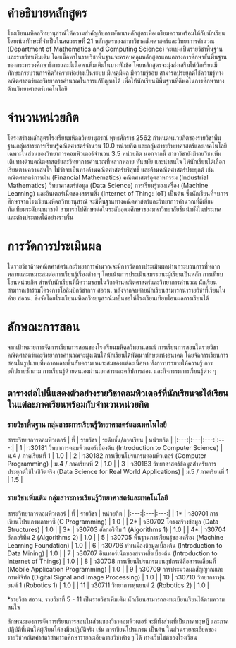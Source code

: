 # คำอธิบายหลักสูตร 
โรงเรียนมหิดลวิทยานุสรณ์ให้ความสำคัญกับการพัฒนาหลักสูตรเพื่อเตรียมความพร้อมให้กับนักเรียน โดยเน้นทักษะที่จำเป็นในศตวรรษที่ 21 หลักสูตรของสาขาวิชาคณิตศาสตร์และวิทยาการคำนวณ (Department of Mathematics and Computing Science) จะแบ่งเป็นรายวิชาพื้นฐานและรายวิชาเพิ่มเติม โดยเนื้อหาในรายวิชาพื้นฐานจะครอบคลุมหลักสูตรแกนกลางการศึกษาขั้นพื้นฐานของกระทรวงศึกษาธิการและมีเนื้อหาเพิ่มเติมในบางหัวข้อ โดยหลักสูตรจะมุ่งส่งเสริมให้นักเรียนมีทักษะกระบวนการคิดวิเคราะห์อย่างเป็นระบบ มีเหตุมีผล มีความรู้รอบ สามารถประยุกต์ใช้ความรู้ทางคณิตศาสตร์และวิทยาการคำนวณในการแก้ปัญหาได้ เพื่อให้นักเรียนมีพื้นฐานที่ดีพอในการศึกษาทางด้านวิทยาศาสตร์เทคโนโลยี

# จำนวนหน่วยกิต 
โครงสร้างหลักสูตรโรงเรียนมหิดลวิทยานุสรณ์ พุทธศักราช 2562 กำหนดหน่วยกิตของรายวิชาพื้นฐานกลุ่มสาระการเรียนรู้คณิตศาสตร์จำนวน 10.0 หน่วยกิต และกลุ่มสาระวิทยาศาสตร์และเทคโนโลยีเฉพาะในส่วนของวิทยาการคอมพิวเตอร์จำนวน 3.5 หน่วยกิต นอกจากนี้ สาขาวิชายังมีรายวิชาเพิ่มเติมทางด้านคณิตศาสตร์และวิทยาการคำนวณที่หลากหลาย ทันสมัย และน่าสนใจ ให้นักเรียนได้เลือกเรียนตามความสนใจ ไม่ว่าจะเป็นทางด้านคณิตศาสตร์บริสุทธิ์ และด้านคณิตศาสตร์ประยุกต์ เช่น คณิตศาสตร์การเงิน (Financial Mathematics) คณิตศาสตร์อุตสาหกรรม (Industrial Mathematics) วิทยาศาสตร์ข้อมูล (Data Science) การเรียนรู้ของเครื่อง (Machine Learning) และอินเตอร์เน็ตของสรรพสิ่ง (Internet of Thing: IoT) เป็นต้น ซึ่งนักเรียนที่จบการศึกษาจากโรงเรียนมหิดลวิทยานุสรณ์ จะมีพื้นฐานทางคณิตศาสตร์และวิทยาการคำนวณที่ดีเยี่ยมทัดเทียมระดับนานาชาติ สามารถไปศึกษาต่อในระดับอุดมศึกษาของมหาวิทยาลัยชั้นนำทั้งในประเทศและต่างประเทศได้อย่างราบรื่น

# การวัดการประเมินผล
ในรายวิชาด้านคณิตศาสตร์และวิทยาการคำนวณจะมีการวัดการประเมินผลผ่านกระบวนการที่หลากหลายและเหมาะสมต่อการเรียนรู้เรื่องต่าง ๆ โดยเน้นการประเมินสมรรถนะผู้เรียนเป็นหลัก 
การเทียบโอนหน่วยกิต
สำหรับนักเรียนที่มีความชอบในวิชาด้านคณิตศาสตร์และวิทยาการคำนวณ นักเรียนสามารถเข้าร่วมโครงการโอลิมปิกวิชาการ สอวน. หลังจากจบค่ายนักเรียนสามารถนำรายวิชาที่เรียนในค่าย สอวน. ซึ่งจัดโดยโรงเรียนมหิดลวิทยนุสรณ์มายื่นขอให้โรงเรียนเทียบโอนผลการเรียนได้

# ลักษณะการสอน
จากเป้าหมายการจัดการเรียนการสอนของโรงเรียนมหิดลวิทยานุสรณ์  การเรียนการสอนในรายวิชาคณิตศาสตร์และวิทยาการคำนวณจะมุ่งเน้นให้นักเรียนได้พัฒนาทักษะแห่งอนาคต โดยจัดการเรียนการสอนในรูปแบบที่หลากหลายขึ้นกับความเหมาะสมของแต่ละเนื้อหา ทั้งการบรรยายให้ความรู้ การอภิปรายซักถาม การเรียนรู้ด้วยตนเองผ่านเอกสารและคลิปการสอน และกิจกรรมการเรียนรู้ต่าง ๆ 

## ตารางต่อไปนี้แสดงตัวอย่างรายวิชาคอมพิวเตอร์ที่นักเรียนจะได้เรียน ในแต่ละภาคเรียนพร้อมกับจำนวนหน่วยกิต
### รายวิชาพื้นฐาน กลุ่มสาระการเรียนรู้วิทยาศาสตร์และเทคโนโลยี     
สาระวิทยาการคอมพิวเตอร์
|  ที่ | รายวิชา |   ระดับชั้น/ภาคเรียน  |  หน่วยกิต |
|:---:|:---|:---:|:---:|
| 1 | ว30181 วิทยาการคอมพิวเตอร์เบื้องต้น (Introduction to Computer Science)      |  ม.4 / ภาคเรียนที่ 1  | 1.0 |
| 2 | ว30182 การเขียนโปรแกรมคอมพิวเตอร์ (Computer Programming)   |  ม.4 / ภาคเรียนที่ 2  | 1.0 |
| 3 | ว30183 วิทยาศาสตร์ข้อมูลสำหรับการประยุกต์ใช้ในชีวิตจริง (Data Science for Real World Applications)           |  ม.5 / ภาคเรียนที่ 1  | 1.5 |

### รายวิชาเพิ่มเติม กลุ่มสาระการเรียนรู้วิทยาศาสตร์และเทคโนโลยี 
สาระวิทยาการคอมพิวเตอร์
|  ที่  | รายวิชา  |  หน่วยกิต |
|:---:|:---|:---:|
| 1* | ว30701 การเขียนโปรแกรมภาษาซี (C Programming)  | 1.0 |
| 2* | ว30702 โครงสร้างข้อมูล (Data Structures)   | 1.0 |
| 3* | ว30703 อัลกอริทึม 1 (Algorithms 1)   | 1.0 |
| 4* | ว30704 อัลกอริทึม 2 (Algorithms 2)   | 1.0 |
| 5 | ว30705 พื้นฐานการเรียนรู้ของเครื่อง (Machine Learning Foundation)       | 1.0 |
| 6 | ว30706 ทำเหมืองข้อมูลเบื้องต้น (Introduction to Data Mining)      | 1.0 |
| 7 | ว30707 อินเทอร์เน็ตของสรรพสิ่งเบื้องต้น (Introduction to Internet of Things)        | 1.0 |
| 8 | ว30708 การเขียนโปรแกรมบนอุปกรณ์สื่อสารเคลื่อนที่ (Mobile Application Programming)         | 1.0 |
| 9 | ว30709 การประมวลผลสัญญาณและภาพดิจิทัล (Digital Signal and Image Processing)    | 1.0 |
| 10 | ว30710 วิทยาการหุ่นยนต์ 1 (Robotics 1)    | 1.0 |
| 11 | ว30711 วิทยาการหุ่นยนต์ 2 (Robotics 2)    | 1.0 |

*รายวิชา สอวน.
รายวิชาที่ 5 - 11  เป็นรายวิชาเพิ่มเติม นักเรียนสามารถลงทะเบียนเรียนได้ตามความสนใจ

ลักษณะของการจัดการเรียนการสอนในส่วนของวิชาคอมพิวเตอร์ จะมีทั้งส่วนที่เป็นภาคทฤษฎี และภาคปฏิบัติที่เน้นให้ผู้เรียนได้ลงมือปฏิบัติจริง เช่น การเขียนโปรแกรม เป็นต้น ในส่วนรายละเอียดของรายวิชาคณิตศาสตร์สามารถศึกษารายละเอียดรายวิชาต่าง ๆ ได้ ทางเว็บไซต์ของโรงเรียน